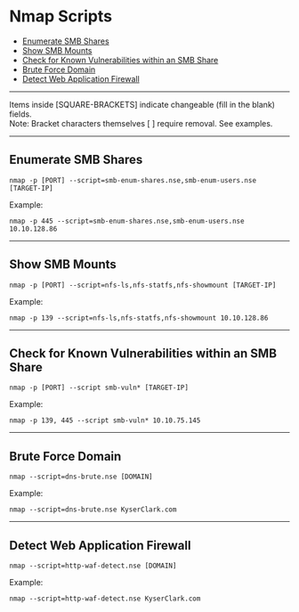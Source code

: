 # Nmap Scripts

* [Enumerate SMB Shares](#enumerate-smb-shares)
* [Show SMB Mounts](#show-smb-mounts)
* [Check for Known Vulnerabilities within an SMB Share](#check-for-known-vulnerabilities-within-an-smb-share)
* [Brute Force Domain](#brute-force-domain)
* [Detect Web Application Firewall](#detect-web-application-firewall)

*************************************************************************************************************************************************************************
Items inside [SQUARE-BRACKETS] indicate changeable (fill in the blank) fields.  
Note: Bracket characters themselves [ ] require removal. See examples.
*************************************************************************************************************************************************************************

## Enumerate SMB Shares
```
nmap -p [PORT] --script=smb-enum-shares.nse,smb-enum-users.nse [TARGET-IP]
```
Example:
```
nmap -p 445 --script=smb-enum-shares.nse,smb-enum-users.nse 10.10.128.86
```
***************************************************************************
## Show SMB Mounts
```
nmap -p [PORT] --script=nfs-ls,nfs-statfs,nfs-showmount [TARGET-IP]
```
Example:
```
nmap -p 139 --script=nfs-ls,nfs-statfs,nfs-showmount 10.10.128.86
```
***************************************************************************
## Check for Known Vulnerabilities within an SMB Share
```
nmap -p [PORT] --script smb-vuln* [TARGET-IP]
```
Example:
```
nmap -p 139, 445 --script smb-vuln* 10.10.75.145
```
***************************************************************************
## Brute Force Domain
```
nmap --script=dns-brute.nse [DOMAIN]
```
Example:
```
nmap --script=dns-brute.nse KyserClark.com
```
***************************************************************************
## Detect Web Application Firewall
```
nmap --script=http-waf-detect.nse [DOMAIN]
```
Example:
```
nmap --script=http-waf-detect.nse KyserClark.com
```
